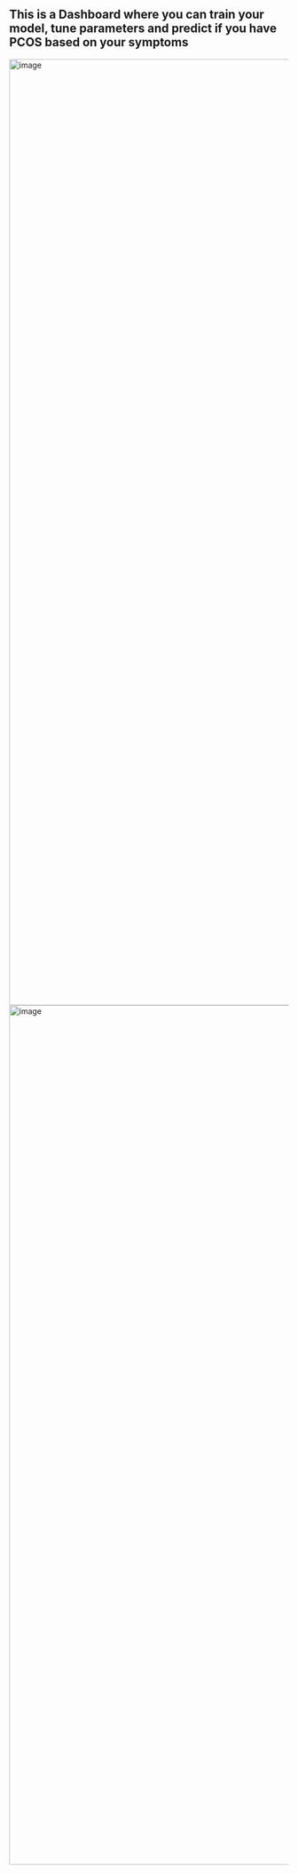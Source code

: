 ## This is a Dashboard where you can train your model, tune parameters and predict if you have PCOS based on your symptoms

<img width="1702" alt="image" src="https://github.com/paridhi-parajuli/PCOS-Prediction-with-Streamlit/assets/46867571/0ccf2ee4-bb69-41eb-8287-7b3097f6cfd0">
<img width="1546" alt="image" src="https://github.com/paridhi-parajuli/PCOS-Prediction-with-Streamlit/assets/46867571/62bbebf9-f1fd-4d79-be6c-b0554400cbc7">

